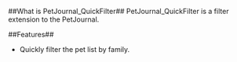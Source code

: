 ##What is PetJournal_QuickFilter##
PetJournal_QuickFilter is a filter extension to the PetJournal.

##Features##
* Quickly filter the pet list by family.

